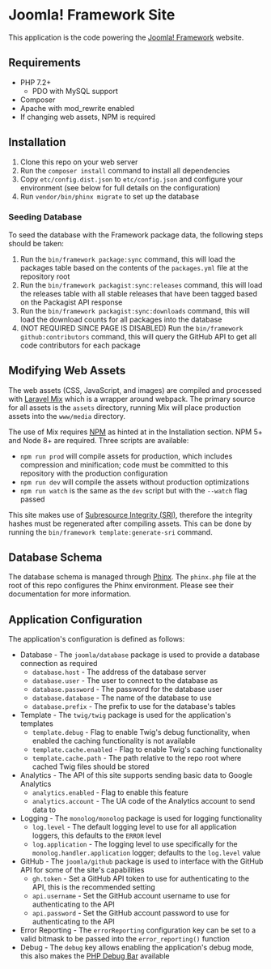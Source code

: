 # Joomla! Framework Site

This application is the code powering the [Joomla! Framework](https://framework.joomla.org) website.

## Requirements

* PHP 7.2+
    * PDO with MySQL support
* Composer
* Apache with mod_rewrite enabled
* If changing web assets, NPM is required

## Installation

1. Clone this repo on your web server
2. Run the `composer install` command to install all dependencies
3. Copy `etc/config.dist.json` to `etc/config.json` and configure your environment (see below for full details on the configuration)
4. Run `vendor/bin/phinx migrate` to set up the database

### Seeding Database

To seed the database with the Framework package data, the following steps should be taken:

1. Run the `bin/framework package:sync` command, this will load the packages table based on the contents of the `packages.yml` file at the repository root
2. Run the `bin/framework packagist:sync:releases` command, this will load the releases table with all stable releases that have been tagged based on the Packagist API response
3. Run the `bin/framework packagist:sync:downloads` command, this will load the download counts for all packages into the database
4. (NOT REQUIRED SINCE PAGE IS DISABLED) Run the `bin/framework github:contributors` command, this will query the GitHub API to get all code contributors for each package 

## Modifying Web Assets

The web assets (CSS, JavaScript, and images) are compiled and processed with [Laravel Mix](https://github.com/JeffreyWay/laravel-mix) which is a wrapper around webpack. The primary source for all assets is the `assets` directory, running Mix will place production assets into the `www/media` directory.

The use of Mix requires [NPM](https://www.npmjs.com/) as hinted at in the Installation section.  NPM 5+ and Node 8+ are required.  Three scripts are available:

* `npm run prod` will compile assets for production, which includes compression and minification; code must be committed to this repository with the production configuration
* `npm run dev` will compile the assets without production optimizations
* `npm run watch` is the same as the `dev` script but with the `--watch` flag passed

This site makes use of [Subresource Integrity (SRI)](https://developer.mozilla.org/en-US/docs/Web/Security/Subresource_Integrity), therefore the integrity hashes must be regenerated after compiling assets. This can be done by running the `bin/framework template:generate-sri` command.

## Database Schema

The database schema is managed through [Phinx](https://phinx.org/).  The `phinx.php` file at the root of this repo configures the Phinx environment.  Please see their documentation for more information.

## Application Configuration

The application's configuration is defined as follows:

* Database - The `joomla/database` package is used to provide a database connection as required
    * `database.host` - The address of the database server
    * `database.user` - The user to connect to the database as
    * `database.password` - The password for the database user
    * `database.database` - The name of the database to use
    * `database.prefix` - The prefix to use for the database's tables
* Template - The `twig/twig` package is used for the application's templates
    * `template.debug` - Flag to enable Twig's debug functionality, when enabled the caching functionality is not available
    * `template.cache.enabled` - Flag to enable Twig's caching functionality
    * `template.cache.path` - The path relative to the repo root where cached Twig files should be stored
* Analytics - The API of this site supports sending basic data to Google Analytics
    * `analytics.enabled` - Flag to enable this feature
    * `analytics.account` - The UA code of the Analytics account to send data to
* Logging - The `monolog/monolog` package is used for logging functionality
    * `log.level` - The default logging level to use for all application loggers, this defaults to the `ERROR` level
    * `log.application` - The logging level to use specifically for the `monolog.handler.application` logger; defaults to the `log.level` value
* GitHub - The `joomla/github` package is used to interface with the GitHub API for some of the site's capabilities
    * `gh.token` - Set a GitHub API token to use for authenticating to the API, this is the recommended setting
    * `api.username` - Set the GitHub account username to use for authenticating to the API
    * `api.password` - Set the GitHub account password to use for authenticating to the API
* Error Reporting - The `errorReporting` configuration key can be set to a valid bitmask to be passed into the `error_reporting()` function
* Debug - The `debug` key allows enabling the application's debug mode, this also makes the [PHP Debug Bar](http://phpdebugbar.com/) available
